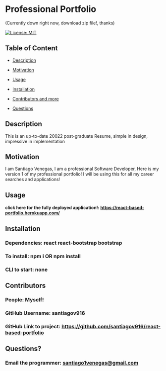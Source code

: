   # Professional Portfolio
  (Currently down right now, download zip file!, thanks)

  [![License: MIT](https://img.shields.io/badge/License-MIT-yellow.svg)](https://opensource.org/licenses/MIT)
  
  ## Table of Content
  
  * [Description](#description)
  
  * [Motivation](#motivation)
  
  * [Usage](#usage)
  
  * [Installation](#Installation)
  
  * [Contributors and more](#contributors)
  
  * [Questions](#questions)

  ## Description

  This is an up-to-date 20022 post-graduate Resume, simple in design, impressive in implementation
  
  ## Motivation

  I am Santiago Venegas, I am a professional Software Developer, Here is my version 1 of my professional portfolio! I will be using this for all my career searches and applications!

  ## Usage

  #### click here for the fully deployed application!: https://react-based-portfolio.herokuapp.com/

  ## Installation 

  ### Dependencies: react react-bootstrap bootstrap
  ### To install: npm i OR npm install
  ### CLI to start: none 

  ## Contributors

  ### People: Myself!
  ### GitHub Username: santiagov916
  ### GitHub Link to project: https://github.com/santiagov916/react-based-portfolio

  ## Questions?

  ### Email the programmer: santiago1venegas@gmail.com
